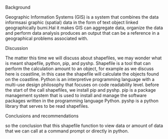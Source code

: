 Background

Geographic Information Systems (GIS) is a system that combines the data informsasi graphic (spatial) data in the form of text object linked geographically bumi.Hal it makes GIS can aggregate data, organize the data and perform data analysis produces an output that can be a reference in a geographical problems associated with.

Discussion

The matter this time we will discuss about shapefiles, we may wonder what is meant shapefile, python, pip, and pyshp. Shapefile is a tool that can perform the calculation amount to an object, for example as we discuss here is coastline, in this case the shapefile will calculate the objects found on the coastline.
Python is an interpretive programming language with a multi-use design philosophy that focuses on code readability level.
before the start of the call shapefiles, we install pip and pyshp.
pip is a package management system that is used to install and manage the software packages written in the programming language Python.
pyshp is a python library that serves to be read shapefiles.

Conclusions and recommendations

so the conclusion that this shapefile function to view data or amount of data that we can call at a command prompt or directly in python.
